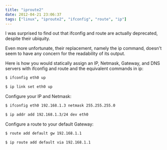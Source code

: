 ```yaml
---
title: "iproute2"
date: 2012-04-21 23:06:37
tags: ["linux", "iproute2", "ifconfig", "route", "ip"]
---
```


I was surprised to find out that ifconfig and route are actually deprecated,
despite their ubiquity.

Even more unfortunate, their replacement, namely the ip command, doesn't seem
to have any concern for the readability of its output.

Here is how you would statically assign an IP, Netmask, Gateway, and DNS
servers with ifconfig and route and the equivalent commands in ip:

```bash
$ ifconfig eth0 up

$ ip link set eth0 up
```

Configure your IP and Netmask:
```bash
$ ifconfig eth0 192.168.1.3 netmask 255.255.255.0

$ ip addr add 192.168.1.3/24 dev eth0
```

Configure a route to your default Gateway:
```bash
$ route add default gw 192.168.1.1

$ ip route add default via 192.168.1.1
```

